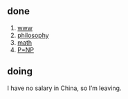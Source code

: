 ## done

1. [www](problems/1-www.md)
1. [philosophy](https://github.com/zeusro/God-Theory)
1. [math](https://github.com/zeusro/math)
1. [P=NP](https://github.com/zeusro/math/blob/main/it/P%3DNP.md)

## doing

I have no salary in China, so I’m leaving.